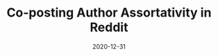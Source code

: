 ---
title: 'Co-posting Author Assortativity in Reddit'
collection: publications
permalink: /publication/2020-CEUR Workshop Proceedings-Co-posting-Author.md
excerpt: 'F. Cauteruccio, E. Corradini, G. Terracina, D. Ursino, L. Virgili'
date: 2020-12-31
venue: 'CEUR Workshop Proceedings'
link: 'https://ceur-ws.org/Vol-2646/14-paper.pdf'
location: 'Demacs, University of Calabria; DII, Polytechnic University of Marche'
---